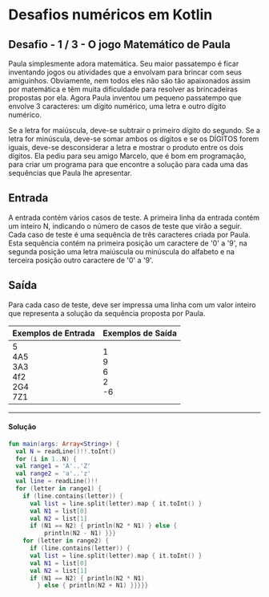 # **Desafios numéricos em Kotlin**

## Desafio - **1** **/** **3** **-** **O jogo Matemático de Paula**

Paula simplesmente adora matemática. Seu maior passatempo é ficar inventando jogos ou atividades que a envolvam para brincar com seus amiguinhos. Obviamente, nem todos eles não são tão apaixonados assim por matemática e têm muita dificuldade para resolver as brincadeiras propostas por ela. Agora Paula inventou um pequeno passatempo que envolve 3 caracteres: um dígito numérico, uma letra e outro dígito numérico.

Se a letra for maiúscula, deve-se subtrair o primeiro dígito do segundo. Se a letra for minúscula, deve-se somar ambos os dígitos e se os DÍGITOS forem iguais, deve-se desconsiderar a letra e mostrar o produto entre os dois dígitos. Ela pediu para seu amigo Marcelo, que é bom em programação, para criar um programa para que encontre a solução para cada uma das sequências que Paula lhe apresentar.

## Entrada

A entrada contém vários casos de teste. A primeira linha da entrada contém um inteiro N, indicando o número de casos de teste que virão a seguir. Cada caso de teste é uma sequência de três caracteres criada por Paula. Esta sequência contém na primeira posição um caractere de '0' a '9', na segunda posição uma letra maiúscula ou minúscula do alfabeto e na terceira posição outro caractere de '0' a '9'.

## Saída

Para cada caso de teste, deve ser impressa uma linha com um valor inteiro que representa a solução da sequência proposta por Paula.

 

| Exemplos de Entrada                       | Exemplos de Saída          |
| ----------------------------------------- | -------------------------- |
| 5<br/>4A5<br/>3A3<br/>4f2<br/>2G4<br/>7Z1 | 1<br/>9<br/>6<br/>2<br/>-6 |



<hr />

<h4 align="left">Solução</h4>

```kotlin
fun main(args: Array<String>) {
  val N = readLine()!!.toInt()
  for (i in 1..N) {
  val range1 = 'A'..'Z'
  val range2 = 'a'..'z'
  val line = readLine()!!
  for (letter in range1) {
    if (line.contains(letter)) {
      val list = line.split(letter).map { it.toInt() }
      val N1 = list[0]
      val N2 = list[1]
      if (N1 == N2) { println(N2 * N1) } else {
          println(N2 - N1) }}}
    for (letter in range2) {
      if (line.contains(letter)) {
      val list = line.split(letter).map { it.toInt() }
      val N1 = list[0]
      val N2 = list[1]
      if (N1 == N2) { println(N2 * N1)
        } else { println(N2 + N1) }}}}}
```

